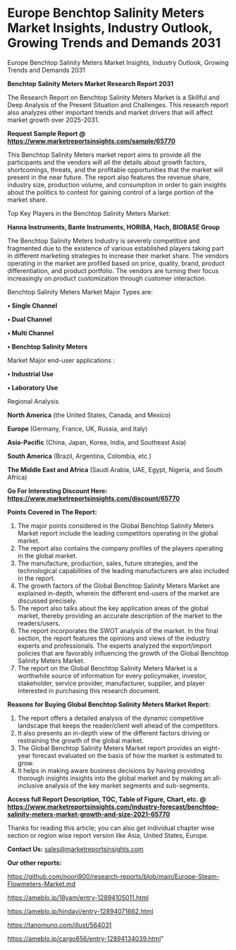 # Europe Benchtop Salinity Meters Market Insights, Industry Outlook, Growing Trends and Demands 2031
Europe Benchtop Salinity Meters Market Insights, Industry Outlook, Growing Trends and Demands 2031

<strong>Benchtop Salinity Meters Market Research Report 2031</strong>

The Research Report on Benchtop Salinity Meters Market is a Skillful and Deep Analysis of the Present Situation and Challenges. This research report also analyzes other important trends and market drivers that will affect market growth over 2025-2031.

<strong>Request Sample Report @ <a href=https://www.marketreportsinsights.com/sample/65770>https://www.marketreportsinsights.com/sample/65770</a></strong>

This Benchtop Salinity Meters market report aims to provide all the participants and the vendors will all the details about growth factors, shortcomings, threats, and the profitable opportunities that the market will present in the near future. The report also features the revenue share, industry size, production volume, and consumption in order to gain insights about the politics to contest for gaining control of a large portion of the market share.

Top Key Players in the Benchtop Salinity Meters Market:

<strong>Hanna Instruments, Bante Instruments, HORIBA, Hach, BIOBASE Group</strong>

The Benchtop Salinity Meters Industry is severely competitive and fragmented due to the existence of various established players taking part in different marketing strategies to increase their market share. The vendors operating in the market are profiled based on price, quality, brand, product differentiation, and product portfolio. The vendors are turning their focus increasingly on product customization through customer interaction.

Benchtop Salinity Meters Market Major Types are:

<strong>• Single Channel

• Dual Channel

• Multi Channel

• Benchtop Salinity Meters</strong>

Market Major end-user applications :

<strong>• Industrial Use

• Laboratory Use</strong>

Regional Analysis

</u><strong><b>North America</b></strong> (the United States, Canada, and Mexico)

<strong><b>Europe </b></strong>(Germany, France, UK, Russia, and Italy)

<strong><b>Asia-Pacific</b></strong> (China, Japan, Korea, India, and Southeast Asia)

<strong><b>South America</b></strong> (Brazil, Argentina, Colombia, etc.)

<strong><b>The Middle East and Africa</b></strong> (Saudi Arabia, UAE, Egypt, Nigeria, and South Africa)

<strong>Go For Interesting Discount Here: <a href=https://www.marketreportsinsights.com/discount/65770>https://www.marketreportsinsights.com/discount/65770</a></strong>

<strong>Points Covered in The Report:</strong>
<ol>
  <li>The major points considered in the Global Benchtop Salinity Meters Market report include the leading competitors operating in the global market.</li>
  <li>The report also contains the company profiles of the players operating in the global market.</li>
  <li>The manufacture, production, sales, future strategies, and the technological capabilities of the leading manufacturers are also included in the report.</li>
  <li>The growth factors of the Global Benchtop Salinity Meters Market are explained in-depth, wherein the different end-users of the market are discussed precisely.</li>
  <li>The report also talks about the key application areas of the global market, thereby providing an accurate description of the market to the readers/users.</li>
  <li>The report incorporates the SWOT analysis of the market. In the final section, the report features the opinions and views of the industry experts and professionals. The experts analyzed the export/import policies that are favorably influencing the growth of the Global Benchtop Salinity Meters Market.</li>
  <li>The report on the Global Benchtop Salinity Meters Market is a worthwhile source of information for every policymaker, investor, stakeholder, service provider, manufacturer, supplier, and player interested in purchasing this research document.</li>
</ol>
<strong>Reasons for Buying Global Benchtop Salinity Meters Market Report:</strong>

<ol>
  <li>The report offers a detailed analysis of the dynamic competitive landscape that keeps the reader/client well ahead of the competitors.</li>
  <li>It also presents an in-depth view of the different factors driving or restraining the growth of the global market.</li>
  <li>The Global Benchtop Salinity Meters Market report provides an eight-year forecast evaluated on the basis of how the market is estimated to grow.</li>
  <li>It helps in making aware business decisions by having providing thorough insights insights into the global market and by making an all-inclusive analysis of the key market segments and sub-segments.</li>
</ol>
<strong>Access full Report Description, TOC, Table of Figure, Chart, etc. @ <a href=https://www.marketreportsinsights.com/industry-forecast/benchtop-salinity-meters-market-growth-and-size-2021-65770>https://www.marketreportsinsights.com/industry-forecast/benchtop-salinity-meters-market-growth-and-size-2021-65770</a></strong>


Thanks for reading this article; you can also get individual chapter wise section or region wise report version like Asia, United States, Europe.

<strong>Contact Us:</strong>
sales@marketreportsinsights.com

<strong>Our other reports:</strong>

<a href=https://github.com/noori900/research-reports/blob/main/Europe-Steam-Flowmeters-Market.md>https://github.com/noori900/research-reports/blob/main/Europe-Steam-Flowmeters-Market.md</a>

<a href=https://ameblo.jp/18yam/entry-12894105011.html>https://ameblo.jp/18yam/entry-12894105011.html</a>

<a href=https://ameblo.jp/hindavi/entry-12894071662.html>https://ameblo.jp/hindavi/entry-12894071662.html</a>

<a href=https://tanomuno.com/illust/564031>https://tanomuno.com/illust/564031</a>

<a href=https://ameblo.jp/cargo656/entry-12894134039.html>https://ameblo.jp/cargo656/entry-12894134039.html</a>"
